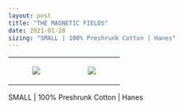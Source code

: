```yaml
---
layout: post
title: "THE MAGNETIC FIELDS"
date: 2021-01-28
sizing: "SMALL | 100% Preshrunk Cotton | Hanes"
---
```




<table style="width:100%;"><tr><td style="vertical-align:top;">
      <figure class="tmblr-full" data-orig-height="2048" data-orig-width="1365" data-orig-src="https://concertshirts.netlify.app/shirts/0431/0431-01.jpg"><img src="https://64.media.tumblr.com/213a7069e7dba84bde3f02f2a75d9d43/53cc17bfecbfd2cc-99/s540x810/c5e81c8bd7aed9a3d933dd0432fa8f2f958d6334.jpg" data-orig-height="2048" data-orig-width="1365" data-orig-src="https://concertshirts.netlify.app/shirts/0431/0431-01.jpg"/></figure></td>
    <td style="vertical-align:top;">
      <figure class="tmblr-full" data-orig-height="2048" data-orig-width="1365" data-orig-src="https://concertshirts.netlify.app/shirts/0431/0431-02.jpg"><img src="https://64.media.tumblr.com/297d3cf2a064ecf20fb3dd25171cd9a4/53cc17bfecbfd2cc-53/s540x810/9da8ccfa7d71977790d12cf908d2453f6319a1a6.jpg" data-orig-height="2048" data-orig-width="1365" data-orig-src="https://concertshirts.netlify.app/shirts/0431/0431-02.jpg"/></figure></td>
  </tr></table><p>
  SMALL | 100% Preshrunk Cotton | Hanes
</p>
